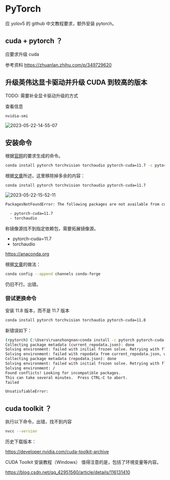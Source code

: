 # PyTorch

应 yolov5 的 github 中文教程要求，额外安装 pytorch。

## cuda + pytorch ？

应要求升级 cuda

参考资料
https://zhuanlan.zhihu.com/p/349729620

## 升级英伟达显卡驱动并升级 CUDA 到较高的版本

TODO: 需要补全显卡驱动升级的方式

查看信息

```bash
nvidia-smi
```

![2023-05-22-14-55-07](https://cdn.jsdelivr.net/gh/RuanZhongNan/img-store/img/2023-05-22-14-55-07.png)

## 安装命令

根据[官网](https://pytorch.org/get-started/locally/)的要求生成的命令。

```bash
conda install pytorch torchvision torchaudio pytorch-cuda=11.7 -c pytorch -c nvidia
```

根据[文章](https://blog.csdn.net/didiaopao/article/details/119787139)所述，这里移除掉多余的内容：

```bash
conda install pytorch torchvision torchaudio pytorch-cuda=11.7
```

![2023-05-22-15-52-11](https://cdn.jsdelivr.net/gh/RuanZhongNan/img-store/img/2023-05-22-15-52-11.png)

```bash
PackagesNotFoundError: The following packages are not available from current channels:

  - pytorch-cuda=11.7
  - torchaudio
```

称镜像源找不到指定依赖包，需要拓展镜像源。

- pytorch-cuda=11.7
- torchaudio

https://anaconda.org

根据[文章](https://blog.csdn.net/weixin_45552562/article/details/109668589)的做法：

```bash
conda config --append channels conda-forge
```

仍旧不行。出错。

### 尝试更换命令

安装 11.8 版本，而不是 11.7 版本

```bash
conda install pytorch torchvision torchaudio pytorch-cuda=11.8
```

新错误如下：

```bash
(rpytorch) C:\Users\ruanzhongnan>conda install -c pytorch pytorch-cuda
Collecting package metadata (current_repodata.json): done
Solving environment: failed with initial frozen solve. Retrying with flexible solve.
Solving environment: failed with repodata from current_repodata.json, will retry with next repodata source.
Collecting package metadata (repodata.json): done
Solving environment: failed with initial frozen solve. Retrying with flexible solve.
Solving environment: /
Found conflicts! Looking for incompatible packages.
This can take several minutes.  Press CTRL-C to abort.
failed

UnsatisfiableError:
```

## cuda toolkit ？

执行以下命令，出错，找不到内容

```bash
nvcc --version
```

历史下载版本：

https://developer.nvidia.com/cuda-toolkit-archive

CUDA Toolkit 安装教程（Windows）
值得注意的是，包括了环境变量等内容。

https://blog.csdn.net/qq_42951560/article/details/116131410
